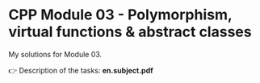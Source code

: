 # CPP Module 03 - Polymorphism, virtual functions & abstract classes

My solutions for Module 03.

👉 Description of the tasks: <b>en.subject.pdf</b>
